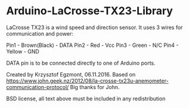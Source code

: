 # Arduino-LaCrosse-TX23-Library

LaCrosse TX23 is a wind speed and direction sensor. It uses 3 wires for communication and power:

Pin1 - Brown(Black) - DATA
Pin2 - Red - Vcc
Pin3 - Green - N/C
Pin4 - Yellow - GND

DATA pin is to be connected directly to one of Arduino ports.



Created by Krzysztof Egzmont, 06.11.2016.
Based on https://www.john.geek.nz/2012/08/la-crosse-tx23u-anemometer-communication-protocol/
Big thanks for John.

BSD license, all text above must be included in any redistribution

